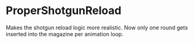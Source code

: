 # ProperShotgunReload
Makes the shotgun reload logic more realistic. Now only one round gets inserted into the magazine per animation loop.
